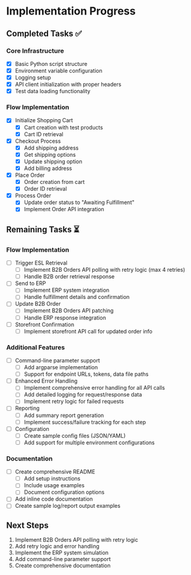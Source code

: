 # Implementation Progress

## Completed Tasks ✅

### Core Infrastructure
- [x] Basic Python script structure
- [x] Environment variable configuration
- [x] Logging setup
- [x] API client initialization with proper headers
- [x] Test data loading functionality

### Flow Implementation
- [x] Initialize Shopping Cart
  - [x] Cart creation with test products
  - [x] Cart ID retrieval
- [x] Checkout Process
  - [x] Add shipping address
  - [x] Get shipping options
  - [x] Update shipping option
  - [x] Add billing address
- [x] Place Order
  - [x] Order creation from cart
  - [x] Order ID retrieval
- [x] Process Order
  - [x] Update order status to "Awaiting Fulfillment"
  - [x] Implement Order API integration

## Remaining Tasks ⏳

### Flow Implementation
- [ ] Trigger ESL Retrieval
  - [ ] Implement B2B Orders API polling with retry logic (max 4 retries)
  - [ ] Handle B2B order retrieval response
- [ ] Send to ERP
  - [ ] Implement ERP system integration
  - [ ] Handle fulfillment details and confirmation
- [ ] Update B2B Order
  - [ ] Implement B2B Orders API patching
  - [ ] Handle ERP response integration
- [ ] Storefront Confirmation
  - [ ] Implement storefront API call for updated order info

### Additional Features
- [ ] Command-line parameter support
  - [ ] Add argparse implementation
  - [ ] Support for endpoint URLs, tokens, data file paths
- [ ] Enhanced Error Handling
  - [ ] Implement comprehensive error handling for all API calls
  - [ ] Add detailed logging for request/response data
  - [ ] Implement retry logic for failed requests
- [ ] Reporting
  - [ ] Add summary report generation
  - [ ] Implement success/failure tracking for each step
- [ ] Configuration
  - [ ] Create sample config files (JSON/YAML)
  - [ ] Add support for multiple environment configurations

### Documentation
- [ ] Create comprehensive README
  - [ ] Add setup instructions
  - [ ] Include usage examples
  - [ ] Document configuration options
- [ ] Add inline code documentation
- [ ] Create sample log/report output examples

## Next Steps
1. Implement B2B Orders API polling with retry logic
2. Add retry logic and error handling
3. Implement the ERP system simulation
4. Add command-line parameter support
5. Create comprehensive documentation 